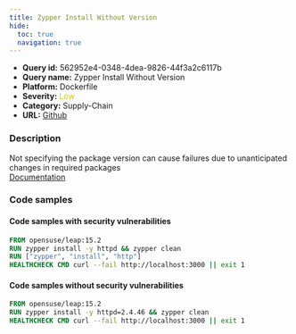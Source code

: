 ```yaml
---
title: Zypper Install Without Version
hide:
  toc: true
  navigation: true
---
```


<style>
  .highlight .hll {
    background-color: #ff171742;
  }
  .md-content {
    max-width: 1100px;
    margin: 0 auto;
  }
</style>

-   **Query id:** 562952e4-0348-4dea-9826-44f3a2c6117b
-   **Query name:** Zypper Install Without Version
-   **Platform:** Dockerfile
-   **Severity:** <span style="color:#CC0">Low</span>
-   **Category:** Supply-Chain
-   **URL:** [Github](https://github.com/Checkmarx/kics/tree/master/assets/queries/dockerfile/zypper_install_without_version)

### Description
Not specifying the package version can cause failures due to unanticipated changes in required packages<br>
[Documentation](https://docs.docker.com/develop/develop-images/dockerfile_best-practices/#run)

### Code samples
#### Code samples with security vulnerabilities
```dockerfile title="Positive test num. 1 - dockerfile file" hl_lines="2 3"
FROM opensuse/leap:15.2
RUN zypper install -y httpd && zypper clean
RUN ["zypper", "install", "http"]
HEALTHCHECK CMD curl --fail http://localhost:3000 || exit 1

```


#### Code samples without security vulnerabilities
```dockerfile title="Negative test num. 1 - dockerfile file"
FROM opensuse/leap:15.2
RUN zypper install -y httpd=2.4.46 && zypper clean
HEALTHCHECK CMD curl --fail http://localhost:3000 || exit 1

```
